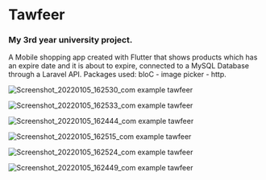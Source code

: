 # Tawfeer
### My 3rd year university project.
A Mobile shopping app created with Flutter that shows products which has an expire date and it is about to expire, connected to a MySQL Database through a Laravel API.
Packages used: bloC - image picker - http.

![Screenshot_20220105_162530_com example tawfeer](https://user-images.githubusercontent.com/57716361/148248482-2b05fa6e-4bf6-434b-8f2c-e8e99a3c471d.jpg)

![Screenshot_20220105_162533_com example tawfeer](https://user-images.githubusercontent.com/57716361/148248593-ebece0fa-c0e8-4b27-aa44-1ca3b219a050.jpg)

![Screenshot_20220105_162444_com example tawfeer](https://user-images.githubusercontent.com/57716361/148248703-bf115654-5076-4a7c-a238-fda9071564a1.jpg)

![Screenshot_20220105_162515_com example tawfeer](https://user-images.githubusercontent.com/57716361/148248835-db059efc-c135-457e-86df-d47de7c990d8.jpg)

![Screenshot_20220105_162524_com example tawfeer](https://user-images.githubusercontent.com/57716361/148248967-f435f1f2-fa38-4216-b7dc-0a465f233e8c.jpg)

![Screenshot_20220105_162449_com example tawfeer](https://user-images.githubusercontent.com/57716361/148249088-1f38b860-5e7a-49bb-8ba3-f8598a616597.jpg)
